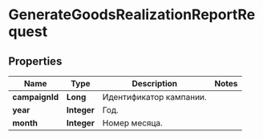 

# GenerateGoodsRealizationReportRequest

## Properties

Name | Type | Description | Notes
------------ | ------------- | ------------- | -------------
**campaignId** | **Long** | Идентификатор кампании. | 
**year** | **Integer** | Год. | 
**month** | **Integer** | Номер месяца. | 




